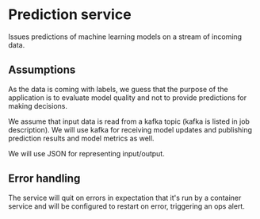 # Prediction service

Issues predictions of machine learning models on a stream of incoming data.

## Assumptions

As the data is coming with labels, we guess that the purpose of the application is to evaluate model quality and
not to provide predictions for making decisions.

We assume that input data is read from a kafka topic (kafka is listed in job description). We will use kafka
 for receiving model updates and publishing prediction results and model metrics as well.

We will use JSON for representing input/output.

## Error handling

The service will quit on errors in expectation that it's run by a container service and will be configured to restart 
on error, triggering an ops alert.
